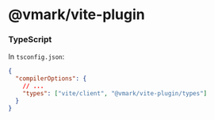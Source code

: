 # @vmark/vite-plugin

### TypeScript

In `tsconfig.json`:

```json
{
  "compilerOptions": {
    // ...
    "types": ["vite/client", "@vmark/vite-plugin/types"]
  }
}
```
